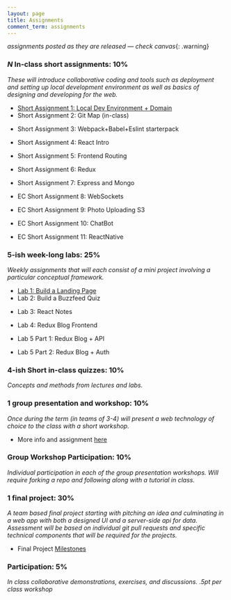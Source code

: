 ```yaml
---
layout: page
title: Assignments
comment_term: assignments
---
```


*assignments posted as they are released — check canvas*{: .warning}

### *N* In-class short assignments: 10%
*These will introduce collaborative coding and tools such as deployment and setting up local development environment as well as basics of designing and developing for the web.*

<!-- * Short Assignment 1: Local Dev Environment + Domain -->
* [Short Assignment 1: Local Dev Environment + Domain](sa/localdev)
* Short Assignment 2: Git Map (in-class)
<!-- * [Short Assignment 2: Git Map](sa/git-map) — DUE 3/29 -->
* Short Assignment 3: Webpack+Babel+Eslint starterpack
<!-- * [Short Assignment 3: Webpack+Babel+Eslint starterpack](sa/starterpack) — DUE 4/12 -->
* Short Assignment 4: React Intro
<!-- * [Short Assignment 4: React Intro](sa/react-videos) — DUE 4/15 -->
* Short Assignment 5: Frontend Routing
<!-- * [Short Assignment 5: Frontend Routing](sa/routing) — DUE 4/25 -->
* Short Assignment 6: Redux
<!-- * [Short Assignment 6: Redux](sa/redux) - DUE 4/26 -->
* Short Assignment 7: Express and Mongo
<!-- * [Short Assignment 7: Express and Mongo](sa/server-side) - DUE 5/2 -->
* EC Short Assignment 8: WebSockets
<!-- * [ExtraCredit Short Assignment 8: WebSockets](sa/websockets) -->
* EC Short Assignment 9: Photo Uploading S3
<!-- * [ExtraCredit Short Assignment 9: Photo Uploading S3](sa/s3-upload) -->
* EC Short Assignment 10: ChatBot
<!-- * [ExtraCredit Short Assignment 10: ChatBot](sa/slack-bot) -->
* EC Short Assignment 11: ReactNative
<!-- * [ExtraCredit Short Assignment 11: ReactNative](sa/react-native) -->




### 5-ish week-long labs:  25%
*Weekly assignments that will each consist of a mini project involving a particular conceptual framework.*

<!-- * Lab 1: Build a Landing Page -->
* [Lab 1: Build a Landing Page](lab/landing-page)
* Lab 2: Build a Buzzfeed Quiz
<!-- * [Lab 2: Build a Buzzfeed Quiz](lab/quizzical) - DUE 4/9 -->
* Lab 3: React Notes
<!-- * [Lab 3: React Notes](lab/react-notes) - DUE 4/22 -->
* Lab 4: Redux Blog Frontend
<!-- * [Lab 4: Redux CRUD Frontend](lab/redux-blog) - DUE 4/30 -->
* Lab 5 Part 1: Redux Blog + API
<!-- * [Lab 5 Part 1: Redux Blog + API](lab/redux-blog+server) - DUE 5/6 -->
* Lab 5 Part 2: Redux Blog + Auth 
<!-- * [Lab 5 Part 2: Redux Blog + Auth](lab/redux-blog+auth) - DUE 5/11 -->


### 4-ish Short in-class quizzes:  10%
*Concepts and methods from lectures and labs.*

### 1 group presentation and workshop: 10%
*Once during the term (in teams of 3-4) will present a web technology of choice to the class with a short workshop.*

* More info and assignment [here](../workshops)

### Group Workshop Participation: 10%
*Individual participation in each of the group presentation workshops. Will require forking a repo and following along with a tutorial in class.*

### 1 final project:  30%
*A team based final project starting with pitching an idea and culminating in a web app with both a designed UI and a server-side api for data.  Assessment will be based on individual git pull requests and specific technical components that will be required for the projects.*

* Final Project [Milestones](project)

### Participation:  5%
*In class collaborative demonstrations, exercises, and discussions. .5pt per class workshop*
